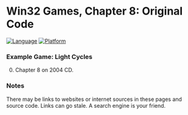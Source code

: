 # Win32 Games, Chapter 8: Original Code
[![Language](https://img.shields.io/badge/Language%20-C++-blue.svg)](https://github.com/GeorgePimpleton/Win32-games/)
[![Platform](https://img.shields.io/badge/Platform%20-Win32-blue.svg)](https://github.com/GeorgePimpleton/Win32-games/)

### Example Game: Light Cycles
0. Chapter 8 on 2004 CD.

### Notes
There may be links to websites or internet sources in these pages and source code. Links can go stale. A search engine is your friend.
